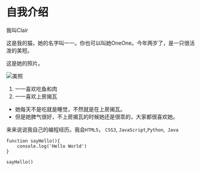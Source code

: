 # 自我介绍

我叫Clair

这是我的猫，她的名字叫一一。你也可以叫她OneOne。今年两岁了，是一只很活泼的美短。

这是她的照片。

![美照](/Users/clair/github/blog-test/blog-test/IMG_1573.png)

1. 一一喜欢吃鱼和肉
2. 一一喜欢上房揭瓦

- 她每天不是吃就是睡觉，不然就是在上房揭瓦。
- 但是她脾气很好，不上房揭瓦的时候她还是很乖的，大家都很喜欢她。

来来说说我自己的编程经历。我会`HTML5`， `CSS3`, `JavaScript`,`Python`,` Java`

```
function sayHello(){
	console.log('Hello World')
}

sayHello()
```



